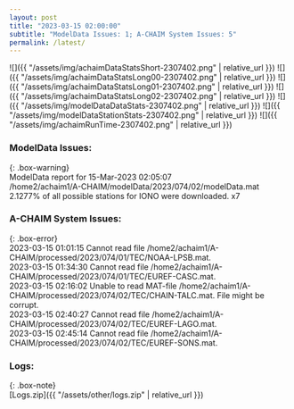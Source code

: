 ```yaml
---
layout: post
title: "2023-03-15 02:00:00"
subtitle: "ModelData Issues: 1; A-CHAIM System Issues: 5"
permalink: /latest/
---
```


![]({{ "/assets/img/achaimDataStatsShort-2307402.png" | relative_url }})
![]({{ "/assets/img/achaimDataStatsLong00-2307402.png" | relative_url }})
![]({{ "/assets/img/achaimDataStatsLong01-2307402.png" | relative_url }})
![]({{ "/assets/img/achaimDataStatsLong02-2307402.png" | relative_url }})
![]({{ "/assets/img/modelDataDataStats-2307402.png" | relative_url }})
![]({{ "/assets/img/modelDataStationStats-2307402.png" | relative_url }})
![]({{ "/assets/img/achaimRunTime-2307402.png" | relative_url }})

### ModelData Issues:  
  
{: .box-warning}  
 ModelData report for 15-Mar-2023 02:05:07   
 /home2/achaim1/A-CHAIM/modelData/2023/074/02/modelData.mat   
 2.1277% of all possible stations for IONO were downloaded. x7   
  
### A-CHAIM System Issues:  
  
{: .box-error}  
2023-03-15 01:01:15 Cannot read file /home2/achaim1/A-CHAIM/processed/2023/074/01/TEC/NOAA-LPSB.mat.  
2023-03-15 01:34:30 Cannot read file /home2/achaim1/A-CHAIM/processed/2023/074/01/TEC/EUREF-CASC.mat.  
2023-03-15 02:16:02 Unable to read MAT-file /home2/achaim1/A-CHAIM/processed/2023/074/02/TEC/CHAIN-TALC.mat. File might be corrupt.  
2023-03-15 02:40:27 Cannot read file /home2/achaim1/A-CHAIM/processed/2023/074/02/TEC/EUREF-LAGO.mat.  
2023-03-15 02:45:14 Cannot read file /home2/achaim1/A-CHAIM/processed/2023/074/02/TEC/EUREF-SONS.mat.  

### Logs:  
  
{: .box-note}  
[Logs.zip]({{ "/assets/other/logs.zip" | relative_url }})  
